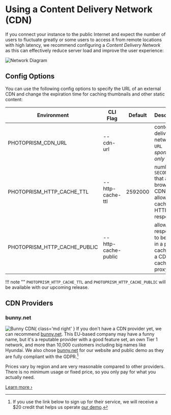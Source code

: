 # Using a Content Delivery Network (CDN)

If you connect your instance to the public Internet and expect the number of users to fluctuate greatly or some users to access it from remote locations with high latency, we recommend configuring a *Content Delivery Network* as this can effectively reduce server load and improve the user experience:

![Network Diagram](https://dl.photoprism.app/img/diagrams/proxy-cdn.svg?classes=w100)

## Config Options

You can use the following config options to specify the URL of an external CDN and change the expiration time for caching thumbnails and other static content:

| Environment                  | CLI Flag            | Default | Description                                                                      |
|------------------------------|---------------------|---------|----------------------------------------------------------------------------------|
| PHOTOPRISM_CDN_URL           | --cdn-url           |         | content delivery network `URL` *sponsors only*                                   |
| PHOTOPRISM_HTTP_CACHE_TTL    | --http-cache-ttl    | 2592000 | number of `SECONDS` that a browser or CDN is allowed to cache HTTP responses     |
| PHOTOPRISM_HTTP_CACHE_PUBLIC | --http-cache-public |         | allow HTTP responses to be stored in a public cache, e.g. a CDN or caching proxy |

!!! note ""
    `PHOTOPRISM_HTTP_CACHE_TTL` and `PHOTOPRISM_HTTP_CACHE_PUBLIC` will be available with our upcoming release.

## CDN Providers

### bunny.net

![Bunny CDN](https://dl.photoprism.app/img/website/bunny-cdn.svg){ class='md right' }
If you don't have a CDN provider yet, we can recommend [bunny.net](https://bunny.net?ref=8wx1e6qu14). This EU-based company may have a funny name, but it's a reputable provider with a good feature set, an own Tier 1 network, and more than 10,000 customers including big names like Hyundai. We also chose [bunny.net](https://bunny.net?ref=8wx1e6qu14) for our website and public demo as they are fully compliant with the GDPR.[^1]

Prices vary by region and are very reasonable compared to other providers. There is no minimum usage or fixed price, so you only pay for what you actually need. 

[Learn more ›](https://bunny.net?ref=8wx1e6qu14)

[^1]: If you use the link below to sign up for their service, we will receive a $20 credit that helps us operate [our demo](https://demo.photoprism.app/).
